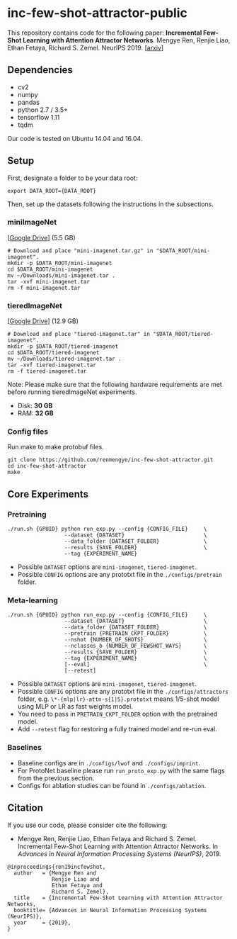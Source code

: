 # inc-few-shot-attractor-public

This repository contains code for the following paper:
**Incremental Few-Shot Learning with Attention Attractor Networks**. Mengye Ren, Renjie Liao, Ethan Fetaya, Richard S. Zemel. NeurIPS 2019. [[arxiv](https://arxiv.org/abs/1810.07218)]

## Dependencies
* cv2
* numpy
* pandas
* python 2.7 / 3.5+
* tensorflow 1.11
* tqdm

Our code is tested on Ubuntu 14.04 and 16.04.

## Setup
First, designate a folder to be your data root:
```
export DATA_ROOT={DATA_ROOT}
```

Then, set up the datasets following the instructions in the subsections.

### miniImageNet
[[Google Drive](https://drive.google.com/open?id=13DV4S4hyc1zLomr8Ej3YwQMyAlkNui-8)]  (5.5 GB)
```
# Download and place "mini-imagenet.tar.gz" in "$DATA_ROOT/mini-imagenet".
mkdir -p $DATA_ROOT/mini-imagenet
cd $DATA_ROOT/mini-imagenet
mv ~/Downloads/mini-imagenet.tar .
tar -xvf mini-imagenet.tar
rm -f mini-imagenet.tar
```

### tieredImageNet
[[Google Drive](https://drive.google.com/open?id=1nZ787R8-WqF_dJner-LoaSB3iyiZPi6z)]  (12.9 GB)
```
# Download and place "tiered-imagenet.tar" in "$DATA_ROOT/tiered-imagenet".
mkdir -p $DATA_ROOT/tiered-imagenet
cd $DATA_ROOT/tiered-imagenet
mv ~/Downloads/tiered-imagenet.tar .
tar -xvf tiered-imagenet.tar
rm -f tiered-imagenet.tar
```
Note: Please make sure that the following hardware requirements are met before
running tieredImageNet experiments.
* Disk: **30 GB**
* RAM: **32 GB**

### Config files
Run make to make protobuf files.
```
git clone https://github.com/renmengye/inc-few-shot-attractor.git
cd inc-few-shot-attractor
make
```

## Core Experiments

### Pretraining
```
./run.sh {GPUID} python run_exp.py --config {CONFIG_FILE}     \
                  --dataset {DATASET}                         \
                  --data_folder {DATASET_FOLDER}              \
                  --results {SAVE_FOLDER}                     \
                  --tag {EXPERIMENT_NAME}
```
* Possible `DATASET` options are `mini-imagenet`, `tiered-imagenet`.
* Possible `CONFIG` options are any prototxt file in the `./configs/pretrain`
  folder.

### Meta-learning
```
./run.sh {GPUID} python run_exp.py --config {CONFIG_FILE}     \
                  --dataset {DATASET}                         \
                  --data_folder {DATASET_FOLDER}              \
                  --pretrain {PRETRAIN_CKPT_FOLDER}           \
                  --nshot {NUMBER_OF_SHOTS}                   \
                  --nclasses_b {NUMBER_OF_FEWSHOT_WAYS}       \
                  --results {SAVE_FOLDER}                     \
                  --tag {EXPERIMENT_NAME}                     \
                  [--eval]                                    \
                  [--retest]
```
* Possible `DATASET` options are `mini-imagenet`, `tiered-imagenet`.
* Possible `CONFIG` options are any prototxt file in the `./configs/attractors`
  folder, e.g. `\*-{mlp|lr}-attn-s{1|5}.prototxt` means 1/5-shot model using
  MLP or LR as fast weights model.
* You need to pass in `PRETRAIN_CKPT_FOLDER` option with the pretrained model.
* Add `--retest` flag for restoring a fully trained model and re-run eval.

### Baselines
* Baseline configs are in `./configs/lwof` and `./configs/imprint`.
* For ProtoNet baseline please run `run_proto_exp.py` with the same flags from
  the previous section.
* Configs for ablation studies can be found in `./configs/ablation`.

## Citation
If you use our code, please consider cite the following:
* Mengye Ren, Renjie Liao, Ethan Fetaya and Richard S. Zemel.
Incremental Few-Shot Learning with Attention Attractor Networks.
In *Advances in Neural Information Processing Systems (NeurIPS)*, 2019.

```
@inproceedings{ren19incfewshot,
  author   = {Mengye Ren and
              Renjie Liao and
              Ethan Fetaya and
              Richard S. Zemel},
  title    = {Incremental Few-Shot Learning with Attention Attractor Networks,
  booktitle= {Advances in Neural Information Processing Systems (NeurIPS)},
  year     = {2019},
}
```
